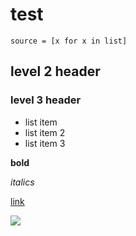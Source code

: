 # test

`
source = [x for x in list]
`

## level 2 header

### level 3 header 
- list item
- list item 2
- list item 3

**bold**

*italics*

[link](https://careernetwork.2u.com/articles/2021/07/18/career-pathways-fintech/)

![](Man_at_desk.jpg)


